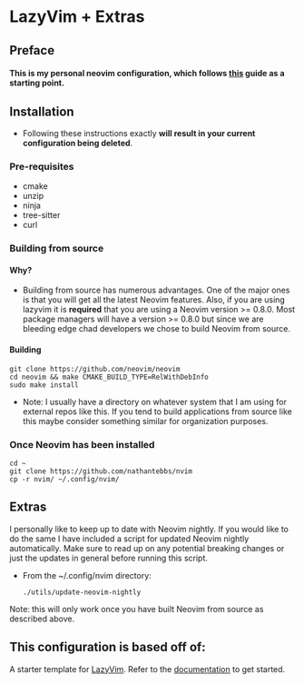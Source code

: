 # LazyVim + Extras 

## Preface
#### This is my personal neovim configuration, which follows [this](https://www.youtube.com/watch?v=fFHlfbKVi30&list=WL&index=1&t=577s&ab_channel=devaslife) guide as a starting point.
## Installation
- Following these instructions exactly **will result in your current configuration being deleted**.
### Pre-requisites
- cmake 
- unzip 
- ninja 
- tree-sitter 
- curl

### Building from source
#### Why?
- Building from source has numerous advantages. One of the major ones is that you will get all the latest Neovim features. Also, if you are using lazyvim it is **required** that you are using a Neovim version >= 0.8.0. Most package managers will have a version >= 0.8.0 but since we are bleeding edge chad developers we chose to build Neovim from source.
#### Building 
    git clone https://github.com/neovim/neovim
    cd neovim && make CMAKE_BUILD_TYPE=RelWithDebInfo 
    sudo make install

- Note: I usually have a directory on whatever system that I am using for external repos like this. If you tend to build applications from source like this maybe consider something similar for organization purposes.
### Once Neovim has been installed
    cd ~
    git clone https://github.com/nathantebbs/nvim
    cp -r nvim/ ~/.config/nvim/

## Extras
I personally like to keep up to date with Neovim nightly. If you would like to do the same I have included a script for updated Neovim nightly automatically. Make sure to read up on any potential breaking changes or just the updates in general before running this script.

- From the ~/.config/nvim directory:

      ./utils/update-neovim-nightly

Note: this will only work once you have built Neovim from source as described above.


## This configuration is based off of:
A starter template for [LazyVim](https://github.com/LazyVim/LazyVim).
Refer to the [documentation](https://lazyvim.github.io/installation) to get started.
